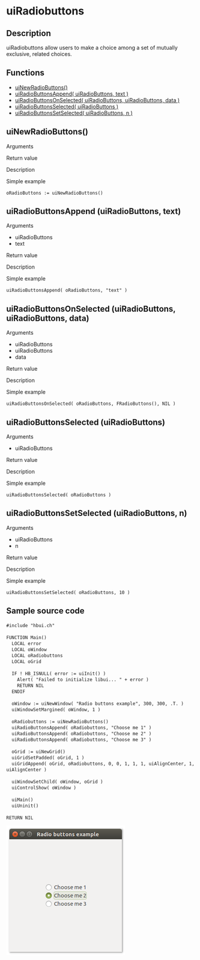 # **uiRadiobuttons**

## Description <br>
uiRadiobuttons allow users to make a choice among a set of mutually exclusive, related choices.

## Functions
- [uiNewRadioButtons()](#uinewradiobuttons)
- [uiRadioButtonsAppend( uiRadioButtons, text )](#uiradiobuttonsappend-uiradiobuttons-text)
- [uiRadioButtonsOnSelected( uiRadioButtons, uiRadioButtons, data )](#uiradiobuttonsonselected-uiradiobuttons-uiradiobuttons-data)
- [uiRadioButtonsSelected( uiRadioButtons )](#uiradiobuttonsselected-uiradiobuttons)
- [uiRadioButtonsSetSelected( uiRadioButtons, n )](#uiradiobuttonssetselected-uiradiobuttons-n)

## uiNewRadioButtons()
Arguments

Return value

Description

Simple example
```harbour
oRadioButtons := uiNewRadioButtons()
```
## uiRadioButtonsAppend (uiRadioButtons, text)
Arguments
- uiRadioButtons
- text

Return value

Description

Simple example
```harbour
uiRadioButtonsAppend( oRadioButtons, "text" )
```
## uiRadioButtonsOnSelected (uiRadioButtons, uiRadioButtons, data)
Arguments
- uiRadioButtons
- uiRadioButtons
- data

Return value

Description

Simple example
```harbour
uiRadioButtonsOnSelected( oRadioButtons, FRadioButtons(), NIL )
```
## uiRadioButtonsSelected (uiRadioButtons)
Arguments
- uiRadioButtons

Return value

Description

Simple example
```harbour
uiRadioButtonsSelected( oRadioButtons )
```
## uiRadioButtonsSetSelected (uiRadioButtons, n)
Arguments
- uiRadioButtons
- n

Return value

Description

Simple example
```harbour
uiRadioButtonsSetSelected( oRadioButtons, 10 )
```
## Sample source code
```harbour
#include "hbui.ch"

FUNCTION Main()
  LOCAL error
  LOCAL oWindow
  LOCAL oRadiobuttons
  LOCAL oGrid

  IF ! HB_ISNULL( error := uiInit() )
    Alert( "Failed to initialize libui... " + error )
    RETURN NIL
  ENDIF

  oWindow := uiNewWindow( "Radio buttons example", 300, 300, .T. )
  uiWindowSetMargined( oWindow, 1 )

  oRadiobuttons := uiNewRadioButtons()
  uiRadioButtonsAppend( oRadiobuttons, "Choose me 1" )
  uiRadioButtonsAppend( oRadiobuttons, "Choose me 2" )
  uiRadioButtonsAppend( oRadiobuttons, "Choose me 3" )

  oGrid := uiNewGrid()
  uiGridSetPadded( oGrid, 1 )
  uiGridAppend( oGrid, oRadiobuttons, 0, 0, 1, 1, 1, uiAlignCenter, 1, uiAlignCenter )
	
  uiWindowSetChild( oWindow, oGrid )
  uiControlShow( oWindow )

  uiMain()
  uiUninit()

RETURN NIL
```
![Linux](ss/radiobuttons_01.png "With family Linux Ubuntu desktop, based on GNOME")
